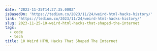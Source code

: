```yaml
---
date: '2023-11-25T14:27:35.000Z'
isBasedOn: 'https://tedium.co/2023/11/24/weird-html-hacks-history/'
link: 'https://tedium.co/2023/11/24/weird-html-hacks-history/'
slug: 2023-11-25-10-weird-html-hacks-that-shaped-the-internet
tags:
  - code
  - tech
title: 10 Weird HTML Hacks That Shaped The Internet
---
```


